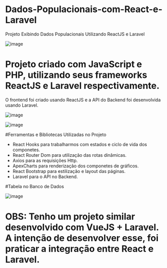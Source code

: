 # Dados-Populacionais-com-React-e-Laravel
Projeto Exibindo Dados Populacionais Utilizando ReactJS e Laravel

![image](https://user-images.githubusercontent.com/44420212/145263501-8a5d9c09-3beb-4868-b82a-9b7587a1cc2a.png)


# Projeto criado com JavaScript e PHP, utilizando seus frameworks ReactJS e Laravel respectivamente. 

O frontend foi criado usando ReactJS e a API do Backend foi desenvolvida usando Laravel.


![image](https://user-images.githubusercontent.com/44420212/145263883-591a27e7-ab9d-474b-b976-fb2ce98c6207.png)

![image](https://user-images.githubusercontent.com/44420212/145263957-3295079f-6948-439b-86ce-981e9af9725a.png)


#Ferramentas e Bibliotecas Utilizadas no Projeto
- React Hooks para trabalharmos com estados e ciclo de vida dos componetes.
- React Router Dom para utilização das rotas dinâmicas.
- Axios para as requisições Http.
- ApexCharts para renderização dos componetes de gráficos.
- React Bootstrap para estilização e layout das páginas.
- Laravel para o API no Backend.

#Tabela no Banco de Dados

![image](https://user-images.githubusercontent.com/44420212/145264809-53866c90-35f7-411c-a565-e24426d62ca8.png)


# OBS: Tenho um projeto similar desenvolvido com VueJS + Laravel. A intenção de desenvolver esse, foi praticar a integração entre React e Laravel.
